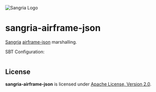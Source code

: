 ![Sangria Logo](https://sangria-graphql.github.io/assets/img/sangria-logo.svg)

# sangria-airframe-json

[Sangria](https://sangria-graphql.github.io/) [airframe-json](https://wvlet.org/airframe/docs/airframe-json) marshalling.

SBT Configuration:

```scala

```

## License

**sangria-airframe-json** is licensed under [Apache License, Version 2.0](http://www.apache.org/licenses/LICENSE-2.0).

